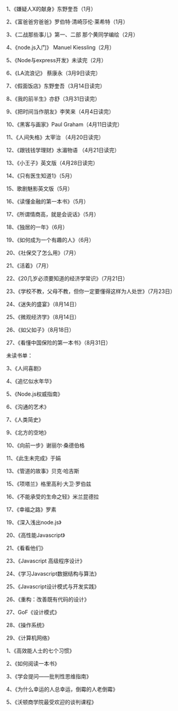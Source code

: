 1、《嫌疑人X的献身》东野奎吾（1月）

2、《富爸爸穷爸爸》罗伯特·清崎莎伦·莱希特（1月）

3、《二战那些事儿》第一、二部 那个黄同学编绘（2月）

4、《node.js入门》 Manuel Kiessling（2月）

5、《Node与express开发》未读完（2月）

6、《LA流浪记》 蔡康永（3月9日读完）

7、《假面饭店》东野奎吾（3月14日读完）

8、《我的前半生》亦舒（3月31日读完）

9、《把时间当作朋友》李笑来（4月4日读完）

10、《黑客与画家》Paul Graham（4月11日读完）

11、《人间失格》太宰治 （4月20日读完）

12、《跟钱钱学理财》水湄物语 （4月21日读完）

13、《小王子》英文版（4月28日读完）

14、《只有医生知道1》（5月）

15、歌剧魅影英文版（5月）

16、《读懂金融的第一本书》（5月）

17、《所谓情商高，就是会说话》（5月）

18、《独居的一年》（6月）

19、《如何成为一个有趣的人》（6月）

20、《社保交了怎么用》（7月）

21、《活着》（7月）

22、《20几岁必须要知道的经济学常识》（7月21日）

23、《学校不教，父母不教，但你一定要懂得这样为人处世》（7月23日）

24、《迷失的盛宴》（8月14日）

25、《微观经济学》（8月14日）

26、《如父如子》（8月18日）

27、《看懂中国保险的第一本书》（8月31日）

未读书单：

3、《人间喜剧》

4、《追忆似水年华》

5、《Node.js权威指南》

6、《沟通的艺术》

7、《人类简史》

9、《北方的空地》

10、《向前一步》谢丽尔·桑德伯格

11、《此生未完成》于娟

13、《管道的故事》贝克·哈吉斯

15、《项塔兰》格里高利·大卫·罗伯兹

16、《不能承受的生命之轻》米兰昆德拉

17、《幸福之路》罗素

19、《深入浅出node.js》

20、《高性能Javascript》

21、《看看他们》

23、《Javascript 高级程序设计》

24、《学习Javascript数据结构与算法》

25、《Javascript设计模式与开发实践》

26、《重构：改善既有代码的设计》

27、GoF《设计模式》

28、《操作系统》

29、《计算机网络》

1、《高效能人士的七个习惯》

2、《如何阅读一本书》

3、《学会提问——批判性思维指南》

4、《为什么幸运的人总幸运，倒霉的人老倒霉》

5、《沃顿商学院最受欢迎的谈判课程》

